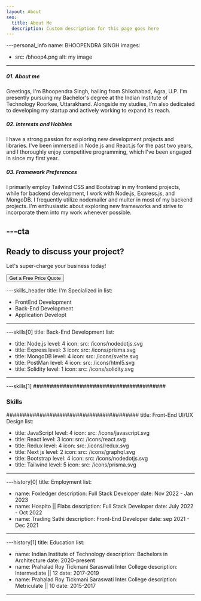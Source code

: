```yaml
---
layout: About
seo:
  title: About Me
  description: Custom description for this page goes here
---
```




---personal_info
name: BHOOPENDRA SINGH
images:
  - src: /bhoop4.png
    alt: my image
---
##### <span>01.</span> About me

Greetings, I'm Bhoopendra Singh, hailing from Shikohabad, Agra, U.P. I'm presently pursuing my Bachelor's degree at the Indian Institute of Technology Roorkee, Uttarakhand. Alongside my studies, I'm also dedicated to developing my startup and actively working to expand its reach.

##### <span>02.</span> Interests and Hobbies

I have a strong passion for exploring new development projects and libraries. I've been immersed in Node.js and React.js for the past two years, and I thoroughly enjoy competitive programming, which I've been engaged in since my first year.

##### <span>03.</span> Framework Preferences

I primarily employ Tailwind CSS and Bootstrap in my frontend projects, while for backend development, I work with Node.js, Express.js, and MongoDB. I frequently utilize nodemailer and multer in most of my backend projects. I'm enthusiastic about exploring new frameworks and strive to incorporate them into my work whenever possible.



---cta
---
## Ready to discuss your project?

Let's super-charge your business today!

<Button href="/contact">
  Get a Free Price Quote
</Button>



---skills_header
title: I'm Specialized in
list:
  - FrontEnd Development
  - Back-End Development
  - Application Developt
---



---skills[0]
title: Back-End Development
list:
  - title: Node.js
    level: 4
    icon:
      src: /icons/nodedotjs.svg
  - title: Express
    level: 3
    icon:
      src: /icons/prisma.svg
  - title: MongoDB
    level: 4
    icon:
      src: /icons/svelte.svg
  - title: PostMan
    level: 4
    icon:
      src: /icons/html5.svg
  - title: Solidity
    level: 1
    icon:
      src: /icons/solidity.svg
---



---skills[1]
########################################
### Skills
########################################
title: Front-End UI/UX Design
list:
  - title: JavaScript
    level: 4
    icon:
      src: /icons/javascript.svg
  - title: React
    level: 3
    icon:
      src: /icons/react.svg
  - title: Redux
    level: 4
    icon:
      src: /icons/redux.svg
  - title: Next js
    level: 2
    icon:
      src: /icons/graphql.svg
  - title: Bootstrap
    level: 4
    icon:
      src: /icons/nodedotjs.svg
  - title: Tailwind 
    level: 5
    icon:
      src: /icons/prisma.svg
---



---history[0]
title: Employment
list:
  - name: Foxledger
    description: Full Stack Developer
    date: Nov 2022 - Jan 2023
  - name: Hospito || Flabs
    description: Full Stack Developer 
    date: July 2022 - Oct 2022
  - name: Trading Sathi
    description: Front-End Developer
    date: sep 2021 - Dec 2021
  
---



---history[1]
title: Education
list:
  - name: Indian Institute of Technology
    description: Bachelors in Architecture
    date: 2020-present
  - name: Prahalad Roy Tickmani Saraswati Inter College
    description: Intermediate || 12
    date: 2017-2019
  - name: Prahalad Roy Tickmani Saraswati Inter College
    description: Metriculate || 10
    date: 2015-2017
---